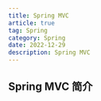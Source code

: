 ```yaml
---
title: Spring MVC
article: true
tag: Spring
category: Spring
date: 2022-12-29
description: Spring MVC
---
```


## Spring MVC 简介
